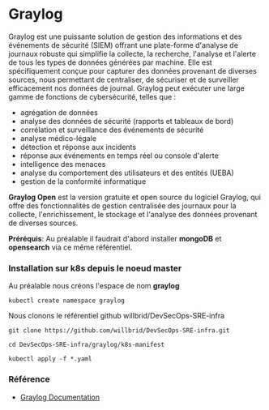 # Graylog

Graylog est une puissante solution de gestion des informations et des événements de sécurité (SIEM) offrant une plate-forme d'analyse de journaux robuste qui simplifie la collecte, la recherche, l'analyse et l'alerte de tous les types de données générées par machine. Elle est spécifiquement conçue pour capturer des données provenant de diverses sources, nous permettant de centraliser, de sécuriser et de surveiller efficacement nos données de journal. Graylog peut exécuter une large gamme de fonctions de cybersécurité, telles que :
- agrégation de données
- analyse des données de sécurité (rapports et tableaux de bord)
- corrélation et surveillance des événements de sécurité
- analyse médico-légale
- détection et réponse aux incidents
- réponse aux événements en temps réel ou console d'alerte
- intelligence des menaces
- analyse du comportement des utilisateurs et des entités (UEBA)
- gestion de la conformité informatique

**Graylog Open** est la version gratuite et open source du logiciel Graylog, qui offre des fonctionnalités de gestion centralisée des journaux pour la collecte, l'enrichissement, le stockage et l'analyse des données provenant de diverses sources.

**Préréquis**: Au préalable il faudrait d'abord installer **mongoDB** et **opensearch** via ce même référentiel.

### Installation sur k8s depuis le noeud master

Au préalable nous créons l'espace de nom **graylog**

```
kubectl create namespace graylog
```

Nous clonons le référentiel github willbrid/DevSecOps-SRE-infra

```
git clone https://github.com/willbrid/DevSecOps-SRE-infra.git
```

```
cd DevSecOps-SRE-infra/graylog/k8s-manifest
```

```
kubectl apply -f *.yaml
```

### Référence

- [Graylog Documentation](https://go2docs.graylog.org/current/what_is_graylog/what_is_graylog.htm)